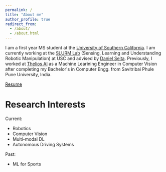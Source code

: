```yaml
---
permalink: /
title: "About me"
author_profile: true
redirect_from: 
  - /about/
  - /about.html
---
```


I am a first year MS student at the [University of Southern California](https://www.cs.usc.edu/). I am currently working at the [SLURM Lab](https://slurm-lab-usc.github.io/) (Sensing, Learning and Understanding Robotic Manipulation) at USC and advised by [Daniel Seita](https://danielseita.github.io/). Previously, I worked at [Thelios AI](https://thelios.ai/) as a Machine Learining Engineer in Computer Vision after completing my Bachelor's in Computer Engg. from Savitribai Phule Pune University, India.


<a href="https://drive.google.com/file/d/1eUnsw3Eoywk_cGxmrvQnTDCM8GKSF_dp/view?usp=drive_link" target="_blank">Resume</a>

<!-- [Resume](https://drive.google.com/file/d/1eUnsw3Eoywk_cGxmrvQnTDCM8GKSF_dp/view?usp=drive_link) -->

Research Interests
======
Current:
- Robotics
- Computer Vision
- Multi-modal DL
- Autonomous Driving Systems

Past:
- ML for Sports


